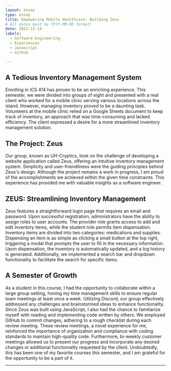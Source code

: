 ```yaml
---
layout: essay
type: essay
title: Empowering Mobile Healthcare: Building Zeus
# All dates must be YYYY-MM-DD format!
date: 2021-12-14
labels:
  - Software Engineering
  - Experiences
  - Javascript
  - Github

---
```


## A Tedious Inventory Management System

Enrolling in ICS 414 has proven to be an enriching experience. This semester, we were divided into groups of eight and presented with a real client who worked for a mobile clinic serving various locations across the island. However, managing inventory proved to be a daunting task. Volunteers at the mobile clinic relied on a Google Sheets document to keep track of inventory, an approach that was time-consuming and lacked efficiency. The client expressed a desire for a more streamlined inventory management solution.

## The Project: Zeus

Our group, known as UH-Cryptics, took on the challenge of developing a website application called Zeus, offering an intuitive inventory management system. Simplicity and user-friendliness were the guiding principles behind Zeus's design. Although the project remains a work in progress, I am proud of the accomplishments we achieved within the given time constraints. This experience has provided me with valuable insights as a software engineer.

## ZEUS: Streamlining Inventory Management

Zeus features a straightforward login page that requires an email and password. Upon successful registration, administrators have the ability to assign roles to user accounts. The provider role grants access to add and edit inventory items, while the student role permits item dispensation. Inventory items are divided into two categories: medications and supplies. Dispensing an item is as simple as clicking a small button at the top right, triggering a modal that prompts the user to fill in the necessary information. Upon dispensation, the inventory is automatically updated, and a log history is generated. Additionally, we implemented a search bar and dropdown functionality to facilitate the search for specific items.

## A Semester of Growth

As a student in this course, I had the opportunity to collaborate within a large group setting, honing my time management skills to ensure regular team meetings at least once a week. Utilizing Discord, our group effectively addressed any challenges and brainstormed ideas to enhance functionality. Since Zeus was built using JavaScript, I also had the chance to familiarize myself with reading and implementing code written by others. We employed GitHub to commit changes, adhering to a rough checklist during each review meeting. These review meetings, a novel experience for me, reinforced the importance of organization and compliance with coding standards to maintain high-quality code. Furthermore, bi-weekly customer meetings allowed us to present our progress and incorporate any desired changes or additional functionality requested by the client. Undoubtedly, this has been one of my favorite courses this semester, and I am grateful for the opportunity to be a part of it.

---